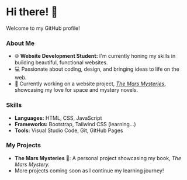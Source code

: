 # Hi there! 👋

Welcome to my GitHub profile!

### About Me
- 🌐 **Website Development Student:** I'm currently honing my skills in building beautiful, functional websites.
- 💻 Passionate about coding, design, and bringing ideas to life on the web.
- 📘 Currently working on a website project, [*The Mars Mysteries*](https://theawesomeaj.github.io/website/), showcasing my love for space and mystery novels.

### Skills
- **Languages:** HTML, CSS, JavaScript
- **Frameworks:** Bootstrap, Tailwind CSS (learning...)
- **Tools:** Visual Studio Code, Git, GitHub Pages

### My Projects
- **The Mars Mysteries** 🌌: A personal project showcasing my book, *The Mars Mystery.*
- More projects coming soon as I continue my learning journey!
